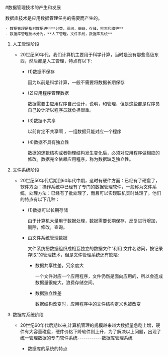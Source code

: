 #数据管理技术的产生和发展

数据库技术是应用数据管理任务的需要而产生的。  

    - 数据管理是指对数据进行**分类，组织，编码，存储，检索和维护**
    - 数据库管理技术分为，**人工管理，文件系统，数据库系统** 

1. 人工管理阶段

      - 20世纪50年代，我们计算机主要用于科学计算，当时是没有那些高级东西，然后都是人工管理，特点有以下:

           - (1)数据不保存
           
             因为以前是科学计算，一般不需要将数据长期保存
           
           - (2)应用程序管理数据 
           
             数据需要由应用程序自己设计，说明，和管理，但是这些都是程序员自己设计所以程序员就负担很重。
           
           - (3)数据不共享
           
             以前肯定不共享啊  ，一组数据只能对应一个程序
             
           - (4)数据不具有独立性
           
             数据的逻辑结构或者物理结构发生变化后，必须对应用程序做相应的修改。数据完全依赖应用程序，称为数据缺乏独立性。
      
2. 文件系统阶段

      - 20世纪50年代后期到60年代中期，这时有硬件方面：已经有了硬盘了，软件方面：操作系统中已经有了专门的数据管理软件，一般称为文件系统，处理方法：已经有了批处理了，而且可以实现联机实时处理了。他们的特点有以下几种：

          - (1)数据可以长期存储
          
            由于计算机大量用于数据处理，数据需要长期保存，反复进行增加，删除，修改，查询。
          
          - 由文件系统管理数据
          
            文件系统把数据组织成相互独立的数据文件“利用 文件名访问，按记录存取”的管理技术，但是文件管理系统还有缺陷:
            
               - 数据共享性差，冗余度大
            
                 一个文件对应一个应用程序，文件仍然是面向应用的，所以会造成数据量很庞大，浪费存储空间。
            
            - 数据独立性差
            
              数据结构改变时，应用程序中的文件结构定义也被改变 
      
3. 数据库系统阶段

      - 20世纪60年代后期以来,计算机管理的规模越来越大数据量急剧上增，硬件有大容量磁盘，硬件价格下降软件则上升，为了解决以上问题，出现了统一管理数据的专门软件系统------------数据库管理系统

        - 数据库的系统的特点

          
